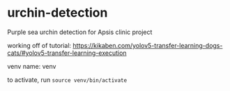 # urchin-detection
Purple sea urchin detection for Apsis clinic project

working off of tutorial: https://kikaben.com/yolov5-transfer-learning-dogs-cats/#yolov5-transfer-learning-execution

venv name: venv

to activate, run `source venv/bin/activate`